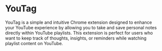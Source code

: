 # YouTag
YouTag is a simple and intuitive Chrome extension designed to enhance your YouTube experience by allowing you to take and save personal notes directly within YouTube playlists. This extension is perfect for users who want to keep track of thoughts, insights, or reminders while watching playlist content on YouTube.
